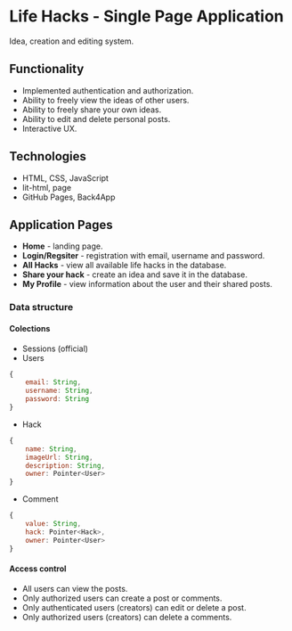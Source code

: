# Life Hacks - Single Page Application
Idea, creation and editing system.

## Functionality
* Implemented authentication and authorization.
* Ability to freely view the ideas of other users.
* Ability to freely share your own ideas.
* Ability to edit and delete personal posts.
* Interactive UX.

## Technologies
* HTML, CSS, JavaScript
* lit-html, page
* GitHub Pages, Back4App

## Application Pages
* **Home** - landing page.
* **Login/Regsiter** - registration with email, username and password.
* **All Hacks** - view all available life hacks in the database.
* **Share your hack** - create an idea and save it in the database.
* **My Profile** - view information about the user and their shared posts.

### Data structure
#### Colections
* Sessions (official)
* Users 
```javascript
{   
    email: String,
    username: String,
    password: String
}
```
* Hack 
```javascript
{   
    name: String,
    imageUrl: String,
    description: String,
    owner: Pointer<User>
}
```
* Comment 
```javascript
{   
    value: String,
    hack: Pointer<Hack>,
    owner: Pointer<User>
}
```

#### Access control
* All users can view the posts.
* Only authorized users can create a post or comments.
* Only authenticated users (creators) can edit or delete a post.
* Only authorized users (creators) can delete a comments.
